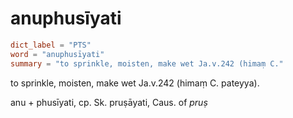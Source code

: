# anuphusīyati

``` toml
dict_label = "PTS"
word = "anuphusīyati"
summary = "to sprinkle, moisten, make wet Ja.v.242 (himaṃ C."
```

to sprinkle, moisten, make wet Ja.v.242 (himaṃ C. pateyya).

anu \+ phusīyati, cp. Sk. pruṣāyati, Caus. of *pruṣ*

